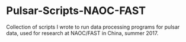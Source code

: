 # Pulsar-Scripts-NAOC-FAST
Collection of scripts I wrote to run data processing programs for pulsar data, used for research at NAOC/FAST in China, summer 2017.

